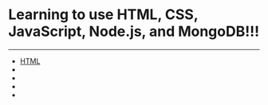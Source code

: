 <h1>Learning to use HTML, CSS, JavaScript, Node.js, and MongoDB!!!</h1>
<hr>
<ul>
  <li><a href='html'>HTML</a></li>
  <li><a></a></li>
  <li><a></a></li>
  <li><a></a></li>
  <li><a></a></li>
</ul>
